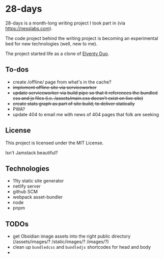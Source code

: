 # 28-days

28-days is a month-long writing project I took part in (via https://nesslabs.com).

The code project behind the writing project is becoming an experimental bed for new technologies (well, new to me).

The project started life as a clone of [Elventy Duo](https://eleventyduo.netlify.app).


## To-dos
- create /offline/ page from what's in the cache?
- ~~implement offline site via serviceworker~~
- ~~update serviceworker via build pipe so that it references the bundled css and js files (i.e. /assets/main.css doesn't exist on live site)~~
- ~~create stats graph as part of site build, to deliver statically~~
- PWA?
- update 404 to email me with news of 404 pages that folk are seeking


## License

This project is licensed under the MIT License.

Isn't Jamstack beautiful?

## Technologies
- 11ty static site generator
- netlify server
- github SCM
- webpack asset-bundler
- node
- pnpm

## TODOs
- get Obsidian image assets into the right public directory (/assets/images/? /static/images/? /images/?)
- clean up `bundledcss` and `bundledjs` shortcodes for head and body
-
